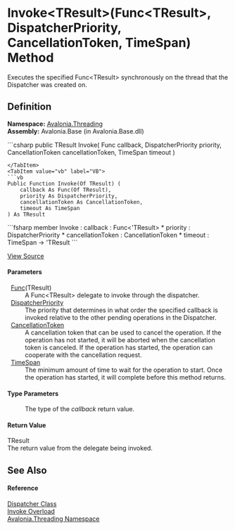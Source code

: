 # Invoke&lt;TResult&gt;(Func&lt;TResult&gt;, DispatcherPriority, CancellationToken, TimeSpan) Method


Executes the specified Func&lt;TResult&gt; synchronously on the thread that the Dispatcher was created on.



## Definition
**Namespace:** <a href="N_Avalonia_Threading">Avalonia.Threading</a>  
**Assembly:** Avalonia.Base (in Avalonia.Base.dll)

<Tabs groupId="api-code-preview">
<TabItem value="csharp" label="C#">
```csharp
public TResult Invoke<TResult>(
	Func<TResult> callback,
	DispatcherPriority priority,
	CancellationToken cancellationToken,
	TimeSpan timeout
)

```
</TabItem>
<TabItem value="vb" label="VB">
```vb
Public Function Invoke(Of TResult) ( 
	callback As Func(Of TResult),
	priority As DispatcherPriority,
	cancellationToken As CancellationToken,
	timeout As TimeSpan
) As TResult
```
</TabItem>
<TabItem value="fsharp" label="F#">
```fsharp
member Invoke : 
        callback : Func<'TResult> * 
        priority : DispatcherPriority * 
        cancellationToken : CancellationToken * 
        timeout : TimeSpan -> 'TResult 
```
</TabItem>
</Tabs>



<a href="https://github.com/AvaloniaUI/Avalonia/tree/master/src/Avalonia.Base/Threading/Dispatcher.Invoke.cs#L217" title="View the source code">View Source</a>



#### Parameters
<dl><dt>  <a href="https://learn.microsoft.com/dotnet/api/system.func-1" target="_blank" rel="noopener noreferrer">Func</a>(TResult)</dt><dd>A Func&lt;TResult&gt; delegate to invoke through the dispatcher.</dd><dt>  <a href="T_Avalonia_Threading_DispatcherPriority">DispatcherPriority</a></dt><dd>The priority that determines in what order the specified callback is invoked relative to the other pending operations in the Dispatcher.</dd><dt>  <a href="https://learn.microsoft.com/dotnet/api/system.threading.cancellationtoken" target="_blank" rel="noopener noreferrer">CancellationToken</a></dt><dd>A cancellation token that can be used to cancel the operation. If the operation has not started, it will be aborted when the cancellation token is canceled. If the operation has started, the operation can cooperate with the cancellation request.</dd><dt>  <a href="https://learn.microsoft.com/dotnet/api/system.timespan" target="_blank" rel="noopener noreferrer">TimeSpan</a></dt><dd>The minimum amount of time to wait for the operation to start. Once the operation has started, it will complete before this method returns.</dd></dl>

#### Type Parameters
<dl><dt /><dd>The type of the <em>callback</em> return value.</dd></dl>

#### Return Value
TResult  
The return value from the delegate being invoked.

## See Also


#### Reference
<a href="T_Avalonia_Threading_Dispatcher">Dispatcher Class</a>  
<a href="Overload_Avalonia_Threading_Dispatcher_Invoke">Invoke Overload</a>  
<a href="N_Avalonia_Threading">Avalonia.Threading Namespace</a>  

